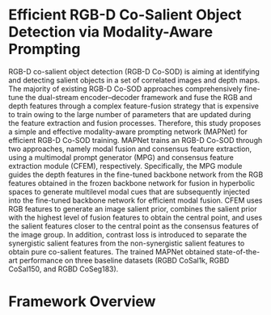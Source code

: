 # Efficient RGB-D Co-Salient Object Detection via Modality-Aware Prompting
RGB-D co-salient object detection (RGB-D Co-SOD) is aiming at identifying and detecting salient objects in a set of correlated images and depth maps. The majority of existing RGB-D Co-SOD approaches comprehensively fine-tune the dual-stream encoder–decoder framework and fuse the RGB and depth features through a complex feature-fusion strategy that is expensive to train owing to the large number of parameters that are updated during the feature extraction and fusion processes. Therefore, this study proposes a simple and effective modality-aware prompting network (MAPNet) for efficient RGB-D Co-SOD training. MAPNet trains an RGB-D Co-SOD through two approaches, namely modal fusion and consensus feature extraction, using a multimodal prompt generator (MPG) and consensus feature extraction module (CFEM), respectively. Specifically, the MPG module guides the depth features in the fine-tuned backbone network from the RGB features obtained in the frozen backbone network for fusion in hyperbolic spaces to generate multilevel modal cues that are subsequently injected into the fine-tuned backbone network for efficient modal fusion. CFEM uses RGB features to generate an image salient prior, combines the salient prior with the highest level of fusion features to obtain the central point, and uses the salient features closer to the central point as the consensus features of the image group. In addition, contrast loss is introduced to separate the synergistic salient features from the non-synergistic salient features to obtain pure co-salient features. The trained MAPNet obtained state-of-the-art performance on three baseline datasets (RGBD CoSal1k, RGBD CoSal150, and RGBD CoSeg183).

# Framework Overview

